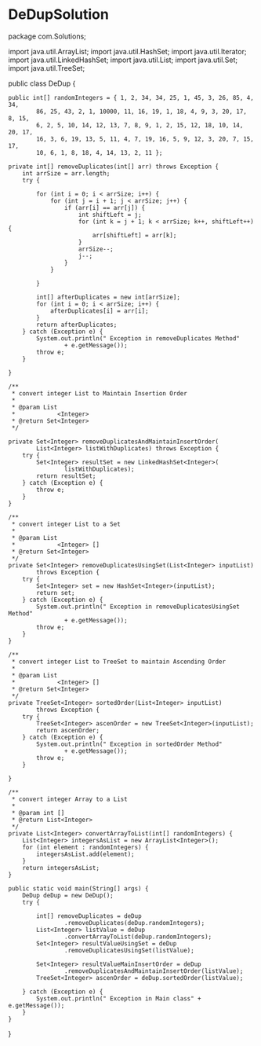 # DeDupSolution
package com.Solutions;

import java.util.ArrayList;
import java.util.HashSet;
import java.util.Iterator;
import java.util.LinkedHashSet;
import java.util.List;
import java.util.Set;
import java.util.TreeSet;

public class DeDup {

	public int[] randomIntegers = { 1, 2, 34, 34, 25, 1, 45, 3, 26, 85, 4, 34,
			86, 25, 43, 2, 1, 10000, 11, 16, 19, 1, 18, 4, 9, 3, 20, 17, 8, 15,
			6, 2, 5, 10, 14, 12, 13, 7, 8, 9, 1, 2, 15, 12, 18, 10, 14, 20, 17,
			16, 3, 6, 19, 13, 5, 11, 4, 7, 19, 16, 5, 9, 12, 3, 20, 7, 15, 17,
			10, 6, 1, 8, 18, 4, 14, 13, 2, 11 };

	private int[] removeDuplicates(int[] arr) throws Exception {
		int arrSize = arr.length;
		try {

			for (int i = 0; i < arrSize; i++) {
				for (int j = i + 1; j < arrSize; j++) {
					if (arr[i] == arr[j]) {
						int shiftLeft = j;
						for (int k = j + 1; k < arrSize; k++, shiftLeft++) {
							arr[shiftLeft] = arr[k];
						}
						arrSize--;
						j--;
					}
				}

			}

			int[] afterDuplicates = new int[arrSize];
			for (int i = 0; i < arrSize; i++) {
				afterDuplicates[i] = arr[i];
			}
			return afterDuplicates;
		} catch (Exception e) {
			System.out.println(" Exception in removeDuplicates Method"
					+ e.getMessage());
			throw e;
		}

	}

	/**
	 * convert integer List to Maintain Insertion Order
	 * 
	 * @param List
	 *            <Integer>
	 * @return Set<Integer>
	 */

	private Set<Integer> removeDuplicatesAndMaintainInsertOrder(
			List<Integer> listWithDuplicates) throws Exception {
		try {
			Set<Integer> resultSet = new LinkedHashSet<Integer>(
					listWithDuplicates);
			return resultSet;
		} catch (Exception e) {
			throw e;
		}
	}

	/**
	 * convert integer List to a Set
	 * 
	 * @param List
	 *            <Integer> []
	 * @return Set<Integer>
	 */
	private Set<Integer> removeDuplicatesUsingSet(List<Integer> inputList)
			throws Exception {
		try {
			Set<Integer> set = new HashSet<Integer>(inputList);
			return set;
		} catch (Exception e) {
			System.out.println(" Exception in removeDuplicatesUsingSet Method"
					+ e.getMessage());
			throw e;
		}
	}

	/**
	 * convert integer List to TreeSet to maintain Ascending Order
	 * 
	 * @param List
	 *            <Integer> []
	 * @return Set<Integer>
	 */
	private TreeSet<Integer> sortedOrder(List<Integer> inputList)
			throws Exception {
		try {
			TreeSet<Integer> ascenOrder = new TreeSet<Integer>(inputList);
			return ascenOrder;
		} catch (Exception e) {
			System.out.println(" Exception in sortedOrder Method"
					+ e.getMessage());
			throw e;
		}

	}

	/**
	 * convert integer Array to a List
	 * 
	 * @param int []
	 * @return List<Integer>
	 */
	private List<Integer> convertArrayToList(int[] randomIntegers) {
		List<Integer> integersAsList = new ArrayList<Integer>();
		for (int element : randomIntegers) {
			integersAsList.add(element);
		}
		return integersAsList;
	}

	public static void main(String[] args) {
		DeDup deDup = new DeDup();
		try {

			int[] removeDuplicates = deDup
					.removeDuplicates(deDup.randomIntegers);
			List<Integer> listValue = deDup
					.convertArrayToList(deDup.randomIntegers);
			Set<Integer> resultValueUsingSet = deDup
					.removeDuplicatesUsingSet(listValue);

			Set<Integer> resultValueMainInsertOrder = deDup
					.removeDuplicatesAndMaintainInsertOrder(listValue);
			TreeSet<Integer> ascenOrder = deDup.sortedOrder(listValue);

		} catch (Exception e) {
			System.out.println(" Exception in Main class" + e.getMessage());
		}
	}

}
